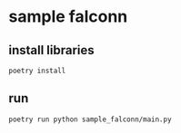 # sample falconn

## install libraries

```shell script
poetry install
```

## run

```shell script
poetry run python sample_falconn/main.py
```
